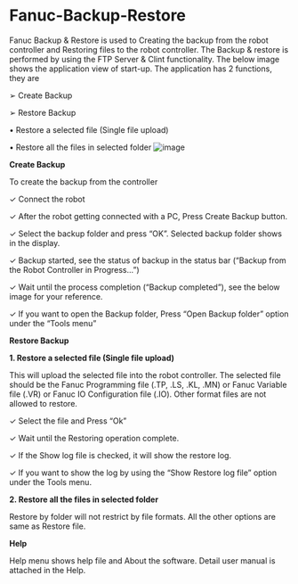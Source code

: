 # Fanuc-Backup-Restore

Fanuc Backup & Restore is used to Creating the backup from the robot controller and Restoring files to the robot controller. The Backup & restore is performed by using the FTP Server & Clint functionality. The below image shows the application view of start-up. The application has 2 functions, they are

➢ Create Backup

➢ Restore Backup

   • Restore a selected file (Single file upload)

   • Restore all the files in selected folder
![image](https://user-images.githubusercontent.com/39395111/166147149-86546a94-a542-4cb5-9691-67129cf0f7d2.png)

**Create Backup**

To create the backup from the controller

✓ Connect the robot

✓ After the robot getting connected with a PC, Press Create Backup button.

✓ Select the backup folder and press “OK”. Selected backup folder shows in the display.

✓ Backup started, see the status of backup in the status bar (“Backup from the Robot Controller in Progress...”)

✓ Wait until the process completion (“Backup completed”), see the below image for your reference.

✓ If you want to open the Backup folder, Press “Open Backup folder” option under the “Tools menu”


**Restore Backup**

**1. Restore a selected file (Single file upload)**

This will upload the selected file into the robot controller. The selected file should be the Fanuc Programming file (.TP, .LS, .KL, .MN) or Fanuc Variable file (.VR) or Fanuc IO Configuration file (.IO). Other format files are not allowed to restore.

✓ Select the file and Press “Ok”

✓ Wait until the Restoring operation complete.

✓ If the Show log file is checked, it will show the restore log.

✓ If you want to show the log by using the “Show Restore log file” option under the Tools menu.

**2. Restore all the files in selected folder**

Restore by folder will not restrict by file formats. All the other options are same as Restore file.

**Help**

Help menu shows help file and About the software. Detail user manual is attached in the Help.

